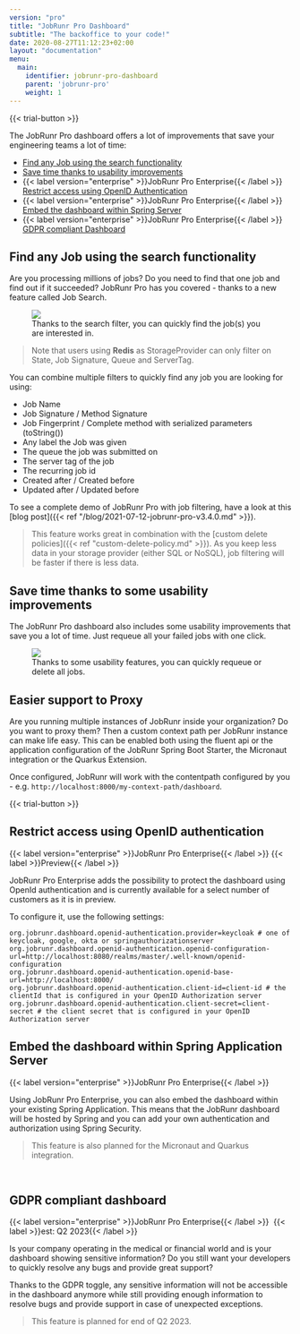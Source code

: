 ```yaml
---
version: "pro"
title: "JobRunr Pro Dashboard"
subtitle: "The backoffice to your code!"
date: 2020-08-27T11:12:23+02:00
layout: "documentation"
menu: 
  main: 
    identifier: jobrunr-pro-dashboard
    parent: 'jobrunr-pro'
    weight: 1
---
```


{{< trial-button >}}

The JobRunr Pro dashboard offers a lot of improvements that save your engineering teams a lot of time:
- [Find any Job using the search functionality](#find-any-job-using-the-search-functionality)
- [Save time thanks to usability improvements](#save-time-thanks-to-some-usability-improvements)
- {{< label version="enterprise" >}}JobRunr Pro Enterprise{{< /label >}} [Restrict access using OpenID Authentication](#restrict-access-using-openid-authentication)
- {{< label version="enterprise" >}}JobRunr Pro Enterprise{{< /label >}} [Embed the dashboard within Spring Server](#embed-the-dashboard-within-spring-application-server)
- {{< label version="enterprise" >}}JobRunr Pro Enterprise{{< /label >}} [GDPR compliant Dashboard](#gdpr-compliant-dashboard)


## Find any Job using the search functionality
Are you processing millions of jobs? Do you need to find that one job and find out if it succeeded? JobRunr Pro has you covered - thanks to a new feature called Job Search.

<figure>
<img src="/documentation/job-filters.gif" class="kg-image">
<figcaption>Thanks to the search filter, you can quickly find the job(s) you are interested in.</figcaption>
</figure>

> Note that users using __Redis__ as StorageProvider can only filter on State, Job Signature, Queue and ServerTag.

You can combine multiple filters to quickly find any job you are looking for using:
- Job Name
- Job Signature / Method Signature
- Job Fingerprint / Complete method with serialized parameters (toString())
- Any label the Job was given
- The queue the job was submitted on
- The server tag of the job
- The recurring job id
- Created after / Created before
- Updated after / Updated before 

To see a complete demo of JobRunr Pro with job filtering, have a look at this [blog post]({{< ref "/blog/2021-07-12-jobrunr-pro-v3.4.0.md" >}}).

> This feature works great in combination with the [custom delete policies]({{< ref "custom-delete-policy.md" >}}). As you keep less data in your storage provider (either SQL or NoSQL), job filtering will be faster if there is less data.

## Save time thanks to some usability improvements
The JobRunr Pro dashboard also includes some usability improvements that save you a lot of time. Just requeue all your failed jobs with one click.

<figure>
<img src="/documentation/jobrunr-pro-failed-requeue.png" class="kg-image">
<figcaption>Thanks to some usability features, you can quickly requeue or delete all jobs.</figcaption>
</figure>

## Easier support to Proxy
Are you running multiple instances of JobRunr inside your organization? Do you want to proxy them? Then a custom context path per JobRunr instance can make life easy. This can be enabled both using the fluent api or the application configuration of the JobRunr Spring Boot Starter, the Micronaut integration or the Quarkus Extension.

Once configured, JobRunr will work with the contentpath configured by you - e.g. `http://localhost:8000/my-context-path/dashboard`.

{{< trial-button >}}

## Restrict access using OpenID authentication
{{< label version="enterprise" >}}JobRunr Pro Enterprise{{< /label >}} {{< label >}}Preview{{< /label >}}

JobRunr Pro Enterprise adds the possibility to protect the dashboard using OpenId authentication and is currently available for a select number of customers as it is in preview.

To configure it, use the following settings:
```
org.jobrunr.dashboard.openid-authentication.provider=keycloak # one of keycloak, google, okta or springauthorizationserver
org.jobrunr.dashboard.openid-authentication.openid-configuration-url=http://localhost:8080/realms/master/.well-known/openid-configuration
org.jobrunr.dashboard.openid-authentication.openid-base-url=http://localhost:8000/
org.jobrunr.dashboard.openid-authentication.client-id=client-id # the clientId that is configured in your OpenID Authorization server
org.jobrunr.dashboard.openid-authentication.client-secret=client-secret # the client secret that is configured in your OpenID Authorization server
```

## Embed the dashboard within Spring Application Server
{{< label version="enterprise" >}}JobRunr Pro Enterprise{{< /label >}}&nbsp;

Using JobRunr Pro Enterprise, you can also embed the dashboard within your existing Spring Application. This means that the JobRunr dashboard will be hosted by Spring and you can add your own authentication and authorization using Spring Security.

> This feature is also planned for the Micronaut and Quarkus integration.

<br />

## GDPR compliant dashboard
{{< label version="enterprise" >}}JobRunr Pro Enterprise{{< /label >}}&nbsp; {{< label >}}est: Q2 2023{{< /label >}}&nbsp;

Is your company operating in the medical or financial world and is your dashboard showing sensitive information? Do you still want your developers to quickly resolve any bugs and provide great support? 

Thanks to the GDPR toggle, any sensitive information will not be accessible in the dashboard anymore while still providing enough information to resolve bugs and provide support in case of unexpected exceptions.

> This feature is planned for end of Q2 2023.

<br />